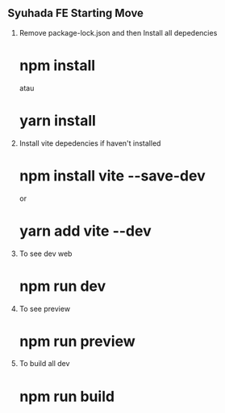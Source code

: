 ## Syuhada FE Starting Move
1. Remove package-lock.json and then Install all depedencies
   # npm install
   atau
   # yarn install
2. Install vite depedencies if haven't installed
   # npm install vite --save-dev
   or
   # yarn add vite --dev
3. To see dev web
   # npm run dev
4. To see preview
   # npm run preview
5. To build all dev
   # npm run build
